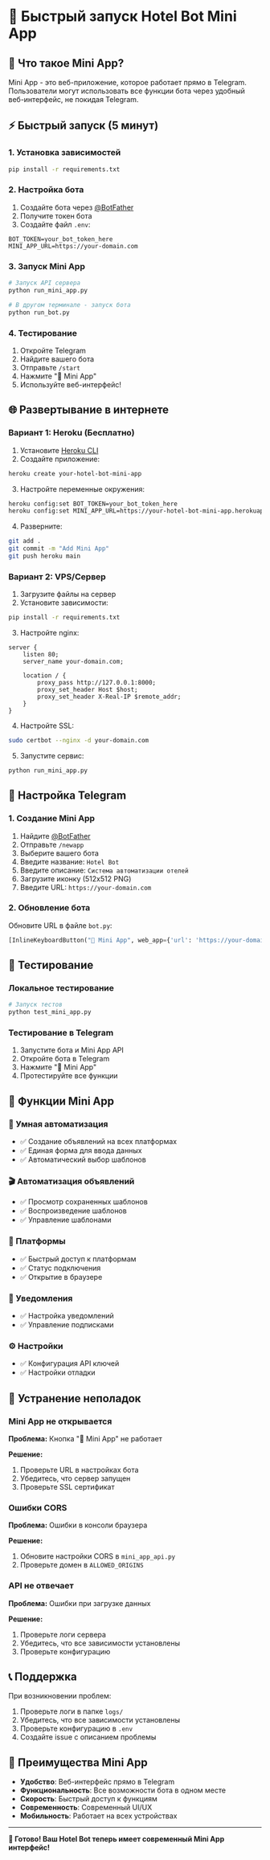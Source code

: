 # 🚀 Быстрый запуск Hotel Bot Mini App

## 📱 Что такое Mini App?

Mini App - это веб-приложение, которое работает прямо в Telegram. Пользователи могут использовать все функции бота через удобный веб-интерфейс, не покидая Telegram.

## ⚡ Быстрый запуск (5 минут)

### 1. Установка зависимостей

```bash
pip install -r requirements.txt
```

### 2. Настройка бота

1. Создайте бота через [@BotFather](https://t.me/BotFather)
2. Получите токен бота
3. Создайте файл `.env`:

```env
BOT_TOKEN=your_bot_token_here
MINI_APP_URL=https://your-domain.com
```

### 3. Запуск Mini App

```bash
# Запуск API сервера
python run_mini_app.py

# В другом терминале - запуск бота
python run_bot.py
```

### 4. Тестирование

1. Откройте Telegram
2. Найдите вашего бота
3. Отправьте `/start`
4. Нажмите "📱 Mini App"
5. Используйте веб-интерфейс!

## 🌐 Развертывание в интернете

### Вариант 1: Heroku (Бесплатно)

1. Установите [Heroku CLI](https://devcenter.heroku.com/articles/heroku-cli)
2. Создайте приложение:

```bash
heroku create your-hotel-bot-mini-app
```

3. Настройте переменные окружения:

```bash
heroku config:set BOT_TOKEN=your_bot_token_here
heroku config:set MINI_APP_URL=https://your-hotel-bot-mini-app.herokuapp.com
```

4. Разверните:

```bash
git add .
git commit -m "Add Mini App"
git push heroku main
```

### Вариант 2: VPS/Сервер

1. Загрузите файлы на сервер
2. Установите зависимости:

```bash
pip install -r requirements.txt
```

3. Настройте nginx:

```nginx
server {
    listen 80;
    server_name your-domain.com;
    
    location / {
        proxy_pass http://127.0.0.1:8000;
        proxy_set_header Host $host;
        proxy_set_header X-Real-IP $remote_addr;
    }
}
```

4. Настройте SSL:

```bash
sudo certbot --nginx -d your-domain.com
```

5. Запустите сервис:

```bash
python run_mini_app.py
```

## 🔧 Настройка Telegram

### 1. Создание Mini App

1. Найдите [@BotFather](https://t.me/BotFather)
2. Отправьте `/newapp`
3. Выберите вашего бота
4. Введите название: `Hotel Bot`
5. Введите описание: `Система автоматизации отелей`
6. Загрузите иконку (512x512 PNG)
7. Введите URL: `https://your-domain.com`

### 2. Обновление бота

Обновите URL в файле `bot.py`:

```python
[InlineKeyboardButton("📱 Mini App", web_app={'url': 'https://your-domain.com'}, callback_data='mini_app')]
```

## 🧪 Тестирование

### Локальное тестирование

```bash
# Запуск тестов
python test_mini_app.py
```

### Тестирование в Telegram

1. Запустите бота и Mini App API
2. Откройте бота в Telegram
3. Нажмите "📱 Mini App"
4. Протестируйте все функции

## 📱 Функции Mini App

### 🧠 Умная автоматизация
- ✅ Создание объявлений на всех платформах
- ✅ Единая форма для ввода данных
- ✅ Автоматический выбор шаблонов

### 🎬 Автоматизация объявлений
- ✅ Просмотр сохраненных шаблонов
- ✅ Воспроизведение шаблонов
- ✅ Управление шаблонами

### 🏨 Платформы
- ✅ Быстрый доступ к платформам
- ✅ Статус подключения
- ✅ Открытие в браузере

### 🔔 Уведомления
- ✅ Настройка уведомлений
- ✅ Управление подписками

### ⚙️ Настройки
- ✅ Конфигурация API ключей
- ✅ Настройки отладки

## 🚨 Устранение неполадок

### Mini App не открывается

**Проблема:** Кнопка "📱 Mini App" не работает

**Решение:**
1. Проверьте URL в настройках бота
2. Убедитесь, что сервер запущен
3. Проверьте SSL сертификат

### Ошибки CORS

**Проблема:** Ошибки в консоли браузера

**Решение:**
1. Обновите настройки CORS в `mini_app_api.py`
2. Проверьте домен в `ALLOWED_ORIGINS`

### API не отвечает

**Проблема:** Ошибки при загрузке данных

**Решение:**
1. Проверьте логи сервера
2. Убедитесь, что все зависимости установлены
3. Проверьте конфигурацию

## 📞 Поддержка

При возникновении проблем:

1. Проверьте логи в папке `logs/`
2. Убедитесь, что все зависимости установлены
3. Проверьте конфигурацию в `.env`
4. Создайте issue с описанием проблемы

## 🎯 Преимущества Mini App

- **Удобство**: Веб-интерфейс прямо в Telegram
- **Функциональность**: Все возможности бота в одном месте
- **Скорость**: Быстрый доступ к функциям
- **Современность**: Современный UI/UX
- **Мобильность**: Работает на всех устройствах

---

**🎉 Готово! Ваш Hotel Bot теперь имеет современный Mini App интерфейс!**
